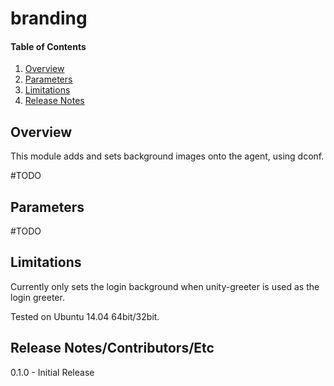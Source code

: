 # branding

#### Table of Contents

1. [Overview](#overview)
2. [Parameters](#parameters)
3. [Limitations](#limitations)
4. [Release Notes](#release-notes)

## Overview

This module adds and sets background images onto the agent, using dconf.

#TODO 

## Parameters

#TODO

## Limitations

Currently only sets the login background when unity-greeter is used as the login greeter.

Tested on Ubuntu 14.04 64bit/32bit.

## Release Notes/Contributors/Etc 

0.1.0 - Initial Release 
